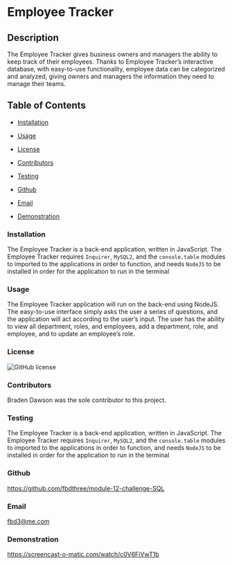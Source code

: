 # **Employee Tracker**

## **Description**
The Employee Tracker gives business owners and managers the ability to keep track of their employees.  Thanks to Employee Tracker’s interactive database, with easy-to-use functionality, employee data can be categorized and analyzed, giving owners and managers the information they need to manage their teams.   

## **Table of Contents**
* [Installation](#installation)

* [Usage](#usage)

* [License](#license)

* [Contributors](#contributors)

* [Testing](#testing)

* [Github](#github)

* [Email](#email)  

* [Demonstration](#demonstration)

### **Installation**
The Employee Tracker is a back-end application, written in JavaScript.  The Employee Tracker requires `Inquirer`, `MySQL2`, and the `console.table` modules to imported to the applications in order to function, and needs `NodeJS` to be installed in order for the application to run in the terminal

### **Usage**
The Employee Tracker application will run on the back-end using NodeJS.  The easy-to-use interface simply asks the user a series of questions, and the application will act according to the user’s input.  The user has the ability to view all department, roles, and employees, add a department, role, and employee, and to update an employee’s role.  

### **License**
![GitHub license](https://img.shields.io/badge/license-None-blue.svg)

### **Contributors**
Braden Dawson was the sole contributor to this project.

### **Testing**
The Employee Tracker is a back-end application, written in JavaScript.  The Employee Tracker requires `Inquirer`, `MySQL2`, and the `console.table` modules to imported to the applications in order to function, and needs `NodeJS` to be installed in order for the application to run in the terminal

### **Github**
https://github.com/fbdthree/module-12-challenge-SQL

### **Email**
fbd3@me.com

### **Demonstration**
https://screencast-o-matic.com/watch/c0V6FiVwT1b
